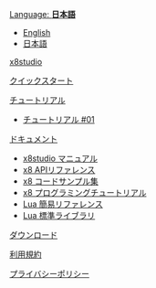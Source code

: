 [Language: **日本語**]()

* [English](index_en.html#!index_en.md)
* [日本語](index.html)

[x8studio](index.md)

[クイックスタート](quick_start.md)

[チュートリアル]()

* [チュートリアル #01](tutorial_01.md)

[ドキュメント]()

* [x8studio マニュアル](manual.md)
* [x8 APIリファレンス](api_reference.md)
* [x8 コードサンプル集](code_samples_toc.md)
* [x8 プログラミングチュートリアル](programming_tutorial.md)
* [Lua 簡易リファレンス](lua_basics.md)
* [Lua 標準ライブラリ](lua_stdlib.md)

[ダウンロード](downloads.md)

[利用規約](TermsOfUse.md)

[プライバシーポリシー](PrivacyPolicy.md)


